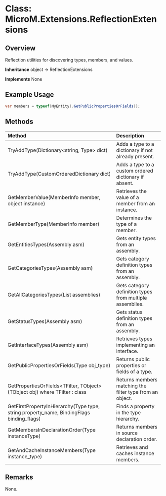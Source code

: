 # Class: MicroM.Extensions.ReflectionExtensions
## Overview
Reflection utilities for discovering types, members, and values.

**Inheritance**
object -> ReflectionExtensions

**Implements**
None

## Example Usage
```csharp
var members = typeof(MyEntity).GetPublicPropertiesOrFields();
```
## Methods
| Method | Description |
|:------------|:-------------|
| TryAddType<T>(Dictionary<string, Type> dict) | Adds a type to a dictionary if not already present. |
| TryAddType<T>(CustomOrderedDictionary<Type> dict) | Adds a type to a custom ordered dictionary if absent. |
| GetMemberValue(MemberInfo member, object instance) | Retrieves the value of a member from an instance. |
| GetMemberType(MemberInfo member) | Determines the type of a member. |
| GetEntitiesTypes(Assembly asm) | Gets entity types from an assembly. |
| GetCategoriesTypes(Assembly asm) | Gets category definition types from an assembly. |
| GetAllCategoriesTypes(List<Assembly> assemblies) | Gets category definition types from multiple assemblies. |
| GetStatusTypes(Assembly asm) | Gets status definition types from an assembly. |
| GetInterfaceTypes<T>(Assembly asm) | Retrieves types implementing an interface. |
| GetPublicPropertiesOrFields(Type obj_type) | Returns public properties or fields of a type. |
| GetPropertiesOrFields<TFilter, TObject>(TObject obj) where TFilter : class | Returns members matching the filter type from an object. |
| GetFirstPropertyInHierarchy(Type type, string property_name, BindingFlags binding_flags) | Finds a property in the type hierarchy. |
| GetMembersInDeclarationOrder(Type instanceType) | Returns members in source declaration order. |
| GetAndCacheInstanceMembers(Type instance_type) | Retrieves and caches instance members. |

## Remarks
None.

